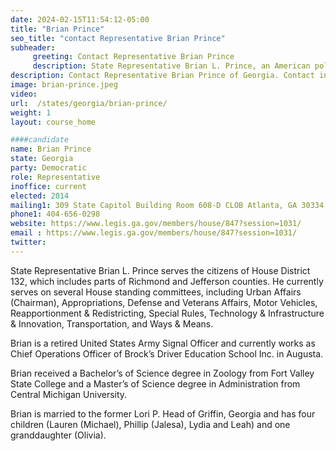 ```yaml
---
date: 2024-02-15T11:54:12-05:00
title: "Brian Prince"
seo_title: "contact Representative Brian Prince"
subheader:
     greeting: Contact Representative Brian Prince
     description: State Representative Brian L. Prince, an American politician and member of the Democratic Party, represents the citizens of House District 132, which includes parts of Richmond and Jefferson counties.
description: Contact Representative Brian Prince of Georgia. Contact information for Brian Prince includes email address, phone number, and mailing address.
image: brian-prince.jpeg
video:
url:  /states/georgia/brian-prince/
weight: 1
layout: course_home

####candidate
name: Brian Prince
state: Georgia
party: Democratic
role: Representative
inoffice: current
elected: 2014
mailing1: 309 State Capitol Building Room 608-D CLOB Atlanta, GA 30334
phone1: 404-656-0298
website: https://www.legis.ga.gov/members/house/847?session=1031/
email : https://www.legis.ga.gov/members/house/847?session=1031/
twitter:
---
```


State Representative Brian L. Prince serves the citizens of House District 132, which includes parts of Richmond and Jefferson counties. He currently serves on several House standing committees, including Urban Affairs (Chairman), Appropriations, Defense and Veterans Affairs, Motor Vehicles, Reapportionment & Redistricting, Special Rules, Technology & Infrastructure & Innovation, Transportation, and Ways & Means.

Brian is a retired United States Army Signal Officer and currently works as Chief Operations Officer of Brock’s Driver Education School Inc. in Augusta.

Brian received a Bachelor’s of Science degree in Zoology from Fort Valley State College and a Master’s of Science degree in Administration from Central Michigan University.

Brian is married to the former Lori P. Head of Griffin, Georgia and has four children (Lauren (Michael), Phillip (Jalesa), Lydia and Leah) and one granddaughter (Olivia).
